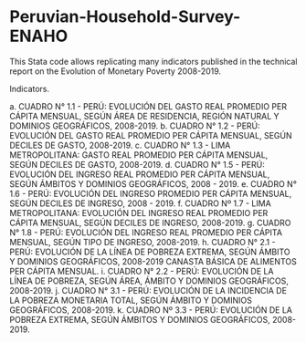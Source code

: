 # Peruvian-Household-Survey-ENAHO
This Stata code allows replicating many indicators published in the technical report on the Evolution of Monetary Poverty 2008-2019.

Indicators.

a. CUADRO N° 1.1 - PERÚ: EVOLUCIÓN DEL GASTO REAL PROMEDIO PER CÁPITA MENSUAL, SEGÚN ÁREA DE RESIDENCIA, REGIÓN NATURAL Y DOMINIOS GEOGRÁFICOS, 2008-2019.
b. CUADRO N° 1.2 - PERÚ: EVOLUCIÓN DEL GASTO REAL PROMEDIO PER CÁPITA MENSUAL, SEGÚN DECILES DE GASTO, 2008-2019.
c. CUADRO N° 1.3 - LIMA METROPOLITANA: GASTO REAL PROMEDIO PER CÁPITA MENSUAL, SEGÚN DECILES DE GASTO, 2008-2019.
d. CUADRO N° 1.5 - PERÚ: EVOLUCIÓN DEL INGRESO REAL PROMEDIO PER CÁPITA MENSUAL, SEGÚN ÁMBITOS Y DOMINIOS GEOGRÁFICOS, 2008 - 2019. 
e. CUADRO N° 1.6 - PERÚ: EVOLUCIÓN DEL INGRESO PROMEDIO PER CÁPITA MENSUAL, SEGÚN DECILES DE INGRESO, 2008 - 2019.
f. CUADRO Nº 1.7 - LIMA METROPOLITANA: EVOLUCIÓN DEL INGRESO REAL PROMEDIO PER CÁPITA MENSUAL, SEGÚN DECILES DE INGRESO, 2008-2019.
g. CUADRO N° 1.8 - PERÚ: EVOLUCIÓN DEL INGRESO REAL PROMEDIO PER CÁPITA MENSUAL, SEGÚN TIPO DE INGRESO, 2008-2019.
h. CUADRO N° 2.1 - PERÚ: EVOLUCIÓN DE LA LÍNEA DE POBREZA EXTREMA, SEGÚN ÁMBITO Y DOMINIOS GEOGRÁFICOS, 2008-2019 CANASTA BÁSICA DE ALIMENTOS PER CÁPITA MENSUAL.
i. CUADRO N° 2.2 - PERÚ: EVOLUCIÓN DE LA LÍNEA DE POBREZA, SEGÚN ÁREA, ÁMBITO Y DOMINIOS GEOGRÁFICOS, 2008-2019.
j. CUADRO N° 3.1 - PERÚ: EVOLUCIÓN DE LA INCIDENCIA DE LA POBREZA MONETARIA TOTAL, SEGÚN ÁMBITO Y DOMINIOS GEOGRÁFICOS, 2008-2019.
k. CUADRO Nº 3.3 - PERÚ: EVOLUCIÓN DE LA POBREZA EXTREMA, SEGÚN ÁMBITOS Y DOMINIOS GEOGRÁFICOS, 2008-2019.
